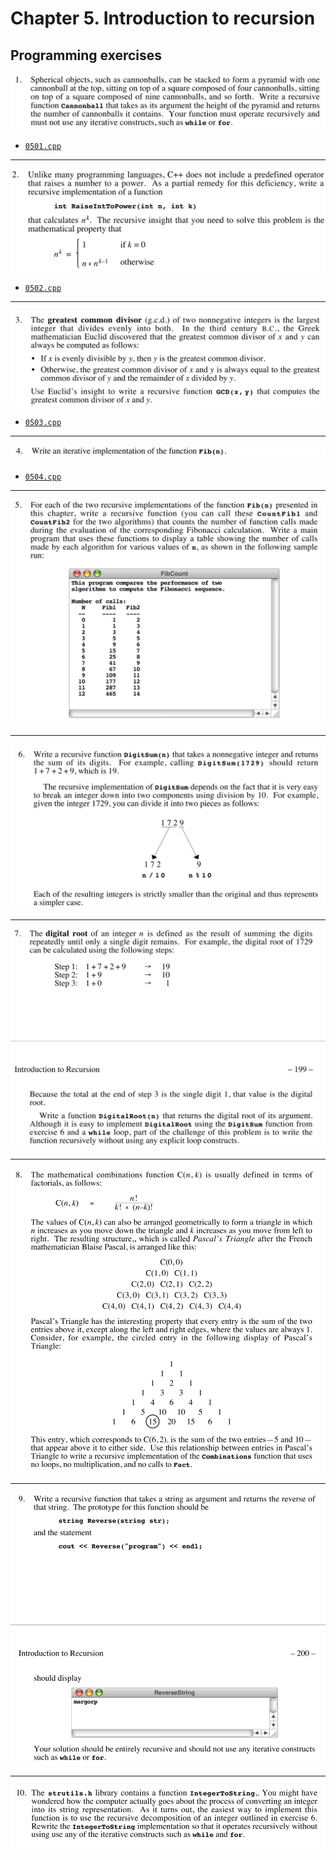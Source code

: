 # Chapter 5. Introduction to recursion

## Programming exercises

![](./img/0501.png)

- [`0501.cpp`](./0501.cpp)

---

![](./img/0502.png)

- [`0502.cpp`](./0502.cpp)

---

![](./img/0503.png)

- [`0503.cpp`](./0503.cpp)

---

![](./img/0504.png)

- [`0504.cpp`](./0504.cpp)

---

![](./img/0505.png)

---

![](./img/0506.png)

---

![](./img/0507.png)

---

![](./img/0508.png)

---

![](./img/0509.png)

---

![](./img/0510.png)
